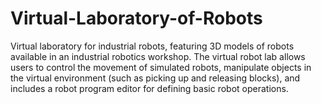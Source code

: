 # Virtual-Laboratory-of-Robots
Virtual laboratory for industrial robots, featuring 3D models of robots available in an industrial robotics workshop. The virtual robot lab allows users to control the movement of simulated robots, manipulate objects in the virtual environment (such as picking up and releasing blocks), and includes a robot program editor for defining basic robot operations.
